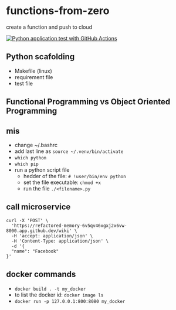 # functions-from-zero
create a function and push to cloud

[![Python application test with GitHub Actions](https://github.com/aneeshcheriank/functions-from-zero/actions/workflows/makefile.yml/badge.svg)](https://github.com/aneeshcheriank/functions-from-zero/actions/workflows/makefile.yml)

## Python scafolding
- Makefile (linux)
- requirement file
- test file

## Functional Programming vs Object Oriented Programming

## mis
- change ~/.bashrc
- add last line as `source ~/.venv/bin/activate`
- `which python`
- `which pip`
- run a python script file
    - hedder of the file: `# !user/bin/env python` 
    - set the file executable: `chmod +x`
    - run the file `./<filename>.py`

## call microservice
```
curl -X 'POST' \
  'https://refactored-memory-6v5qv46xgxj2x6vw-8000.app.github.dev/wiki' \
  -H 'accept: application/json' \
  -H 'Content-Type: application/json' \
  -d '{
  "name": "Facebook"
}'
```

## docker commands
- `docker build . -t my_docker`
- to list the docker id: `docker image ls`
- `docker run -p 127.0.0.1:800:8080 my_docker`

